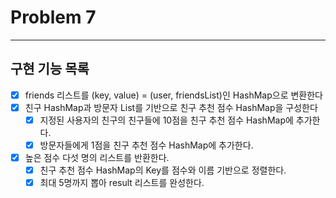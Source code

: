 # Problem 7

---

## 구현 기능 목록
- [X] friends 리스트를 (key, value) = (user, friendsList)인 HashMap으로 변환한다
- [X] 친구 HashMap과 방문자 List를 기반으로 친구 추천 점수 HashMap을 구성한다
  - [X] 지정된 사용자의 친구의 친구들에 10점을 친구 추천 점수 HashMap에 추가한다.
  - [X] 방문자들에게 1점을 친구 추천 점수 HashMap에 추가한다.
- [X] 높은 점수 다섯 명의 리스트를 반환한다.
  - [X] 친구 추천 점수 HashMap의 Key를 점수와 이름 기반으로 정렬한다.
  - [X] 최대 5명까지 뽑아 result 리스트를 완성한다.
